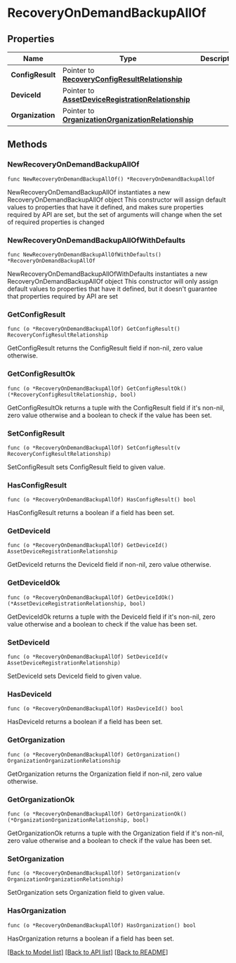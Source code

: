 # RecoveryOnDemandBackupAllOf

## Properties

Name | Type | Description | Notes
------------ | ------------- | ------------- | -------------
**ConfigResult** | Pointer to [**RecoveryConfigResultRelationship**](recovery.ConfigResult.Relationship.md) |  | [optional] 
**DeviceId** | Pointer to [**AssetDeviceRegistrationRelationship**](asset.DeviceRegistration.Relationship.md) |  | [optional] 
**Organization** | Pointer to [**OrganizationOrganizationRelationship**](organization.Organization.Relationship.md) |  | [optional] 

## Methods

### NewRecoveryOnDemandBackupAllOf

`func NewRecoveryOnDemandBackupAllOf() *RecoveryOnDemandBackupAllOf`

NewRecoveryOnDemandBackupAllOf instantiates a new RecoveryOnDemandBackupAllOf object
This constructor will assign default values to properties that have it defined,
and makes sure properties required by API are set, but the set of arguments
will change when the set of required properties is changed

### NewRecoveryOnDemandBackupAllOfWithDefaults

`func NewRecoveryOnDemandBackupAllOfWithDefaults() *RecoveryOnDemandBackupAllOf`

NewRecoveryOnDemandBackupAllOfWithDefaults instantiates a new RecoveryOnDemandBackupAllOf object
This constructor will only assign default values to properties that have it defined,
but it doesn't guarantee that properties required by API are set

### GetConfigResult

`func (o *RecoveryOnDemandBackupAllOf) GetConfigResult() RecoveryConfigResultRelationship`

GetConfigResult returns the ConfigResult field if non-nil, zero value otherwise.

### GetConfigResultOk

`func (o *RecoveryOnDemandBackupAllOf) GetConfigResultOk() (*RecoveryConfigResultRelationship, bool)`

GetConfigResultOk returns a tuple with the ConfigResult field if it's non-nil, zero value otherwise
and a boolean to check if the value has been set.

### SetConfigResult

`func (o *RecoveryOnDemandBackupAllOf) SetConfigResult(v RecoveryConfigResultRelationship)`

SetConfigResult sets ConfigResult field to given value.

### HasConfigResult

`func (o *RecoveryOnDemandBackupAllOf) HasConfigResult() bool`

HasConfigResult returns a boolean if a field has been set.

### GetDeviceId

`func (o *RecoveryOnDemandBackupAllOf) GetDeviceId() AssetDeviceRegistrationRelationship`

GetDeviceId returns the DeviceId field if non-nil, zero value otherwise.

### GetDeviceIdOk

`func (o *RecoveryOnDemandBackupAllOf) GetDeviceIdOk() (*AssetDeviceRegistrationRelationship, bool)`

GetDeviceIdOk returns a tuple with the DeviceId field if it's non-nil, zero value otherwise
and a boolean to check if the value has been set.

### SetDeviceId

`func (o *RecoveryOnDemandBackupAllOf) SetDeviceId(v AssetDeviceRegistrationRelationship)`

SetDeviceId sets DeviceId field to given value.

### HasDeviceId

`func (o *RecoveryOnDemandBackupAllOf) HasDeviceId() bool`

HasDeviceId returns a boolean if a field has been set.

### GetOrganization

`func (o *RecoveryOnDemandBackupAllOf) GetOrganization() OrganizationOrganizationRelationship`

GetOrganization returns the Organization field if non-nil, zero value otherwise.

### GetOrganizationOk

`func (o *RecoveryOnDemandBackupAllOf) GetOrganizationOk() (*OrganizationOrganizationRelationship, bool)`

GetOrganizationOk returns a tuple with the Organization field if it's non-nil, zero value otherwise
and a boolean to check if the value has been set.

### SetOrganization

`func (o *RecoveryOnDemandBackupAllOf) SetOrganization(v OrganizationOrganizationRelationship)`

SetOrganization sets Organization field to given value.

### HasOrganization

`func (o *RecoveryOnDemandBackupAllOf) HasOrganization() bool`

HasOrganization returns a boolean if a field has been set.


[[Back to Model list]](../README.md#documentation-for-models) [[Back to API list]](../README.md#documentation-for-api-endpoints) [[Back to README]](../README.md)


